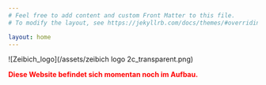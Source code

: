 ```yaml
---
# Feel free to add content and custom Front Matter to this file.
# To modify the layout, see https://jekyllrb.com/docs/themes/#overriding-theme-defaults

layout: home
---
```

![Zeibich_logo](/assets/zeibich logo 2c_transparent.png)<br>

<font color="red"><b> Diese Website befindet sich momentan noch im Aufbau.</b></font>